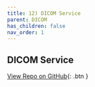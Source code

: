 ```yaml
---
title: 12) DICOM Service
parent: DICOM
has_children: false
nav_order: 1
---
```


## DICOM Service
[View Repo on GitHub](https://github.com/microsoft/openhack-mc4h/tree/main/Challenge-12){: .btn } 
